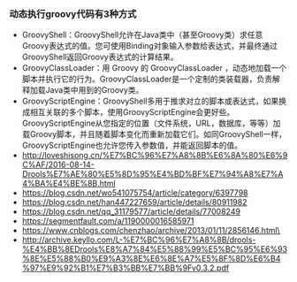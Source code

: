 ### 动态执行groovy代码有3种方式
 - GroovyShell：GroovyShell允许在Java类中（甚至Groovy类）求任意Groovy表达式的值。您可使用Binding对象输入参数给表达式，并最终通过GroovyShell返回Groovy表达式的计算结果。
 - GroovyClassLoader：用 Groovy 的 GroovyClassLoader ，动态地加载一个脚本并执行它的行为。GroovyClassLoader是一个定制的类装载器，负责解释加载Java类中用到的Groovy类。
 - GroovyScriptEngine：GroovyShell多用于推求对立的脚本或表达式，如果换成相互关联的多个脚本，使用GroovyScriptEngine会更好些。GroovyScriptEngine从您指定的位置（文件系统，URL，数据库，等等）加载Groovy脚本，并且随着脚本变化而重新加载它们。如同GroovyShell一样，GroovyScriptEngine也允许您传入参数值，并能返回脚本的值。
- http://loveshisong.cn/%E7%BC%96%E7%A8%8B%E6%8A%80%E6%9C%AF/2016-08-14-Drools%E7%AE%80%E5%8D%95%E4%BD%BF%E7%94%A8%E7%A4%BA%E4%BE%8B.html
- https://blog.csdn.net/wo541075754/article/category/6397798
- https://blog.csdn.net/han447227659/article/details/80911982
- https://blog.csdn.net/qq_31179577/article/details/77008249
- https://segmentfault.com/a/1190000016585971
- https://www.cnblogs.com/chenzhao/archive/2013/01/11/2856146.html\
- http://archive.keyllo.com/L-%E7%BC%96%E7%A8%8B/drools-%E4%BB%8EDrools%E8%A7%84%E5%88%99%E5%BC%95%E6%93%8E%E5%88%B0%E9%A3%8E%E6%8E%A7%E5%8F%8D%E6%B4%97%E9%92%B1%E7%B3%BB%E7%BB%9Fv0.3.2.pdf